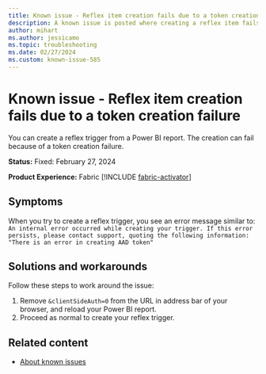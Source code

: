 ```yaml
---
title: Known issue - Reflex item creation fails due to a token creation failure
description: A known issue is posted where creating a reflex item fails due to a token creation failure
author: mihart
ms.author: jessicamo
ms.topic: troubleshooting 
ms.date: 02/27/2024
ms.custom: known-issue-585
---
```


# Known issue - Reflex item creation fails due to a token creation failure

You can create a reflex trigger from a Power BI report.  The creation can fail because of a token creation failure.

**Status:** Fixed: February 27, 2024

**Product Experience:** Fabric [!INCLUDE [fabric-activator](../../real-time-intelligence/includes/fabric-activator.md)]

## Symptoms

When you try to create a reflex trigger, you see an error message similar to: `An internal error occurred while creating your trigger. If this error persists, please contact support, quoting the following information: "There is an error in creating AAD token"`

## Solutions and workarounds

Follow these steps to work around the issue:

1. Remove `&clientSideAuth=0` from the URL in address bar of your browser, and reload your Power BI report.
1. Proceed as normal to create your reflex trigger.

## Related content

- [About known issues](https://support.fabric.microsoft.com/known-issues)
